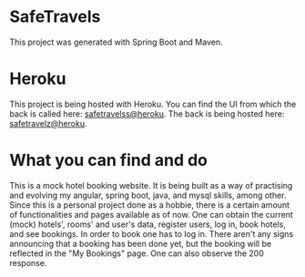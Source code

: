 # SafeTravels

This project was generated with Spring Boot and Maven.

# Heroku 

This project is being hosted with Heroku. You can find the UI from which the back is called here: [safetravelss@heroku](https://safetravelss.herokuapp.com/). The back is being hosted here: [safetravelz@heroku](https://safetravelz.herokuapp.com/web).

# What you can find and do

This is a mock hotel booking website. It is being built as a way of practising and evolving my angular, spring boot, java, and mysql skills, among other. Since this is a personal project done as a hobbie, there is a certain amount of functionalities and pages available as of now. One can obtain the current (mock) hotels', rooms' and user's data, register users, log in, book hotels, and see bookings. In order to book one has to log in. There aren't any signs announcing that a booking has been done yet, but the booking will be reflected in the "My Bookings" page. One can also observe the 200 response. 